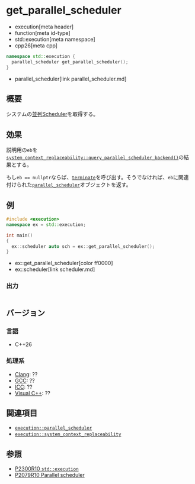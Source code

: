 # get_parallel_scheduler
* execution[meta header]
* function[meta id-type]
* std::execution[meta namespace]
* cpp26[meta cpp]

```cpp
namespace std::execution {
  parallel_scheduler get_parallel_scheduler();
}
```
* parallel_scheduler[link parallel_scheduler.md]

## 概要
システムの[並列Scheduler](parallel_scheduler.md)を取得する。


## 効果
説明用の`eb`を[`system_context_replaceability::query_parallel_scheduler_backend()`](system_context_replaceability/query_parallel_scheduler_backend.md)の結果とする。

もし`eb == nullptr`ならば、[`terminate`](/reference/exception/terminate.md)を呼び出す。そうでなければ、`eb`に関連付けられた[`parallel_scheduler`](parallel_scheduler.md)オブジェクトを返す。


## 例
```cpp example
#include <execution>
namespace ex = std::execution;

int main()
{
  ex::scheduler auto sch = ex::get_parallel_scheduler();
}
```
* ex::get_parallel_scheduler[color ff0000]
* ex::scheduler[link scheduler.md]

### 出力
```
```


## バージョン
### 言語
- C++26

### 処理系
- [Clang](/implementation.md#clang): ??
- [GCC](/implementation.md#gcc): ??
- [ICC](/implementation.md#icc): ??
- [Visual C++](/implementation.md#visual_cpp): ??


## 関連項目
- [`execution::parallel_scheduler`](parallel_scheduler.md)
- [`execution::system_context_replaceability`](system_context_replaceability.md)


## 参照
- [P2300R10 `std::execution`](https://www.open-std.org/jtc1/sc22/wg21/docs/papers/2024/p2300r10.html)
- [P2079R10 Parallel scheduler](https://open-std.org/jtc1/sc22/wg21/docs/papers/2025/p2079r10.html)
